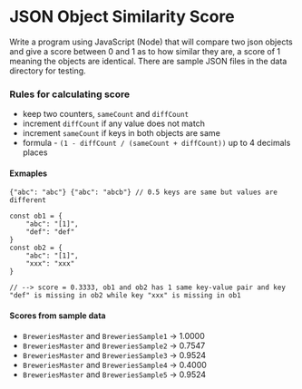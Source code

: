 # JSON Object Similarity Score

Write a program using JavaScript (Node) that will compare two json objects and give a score between 0 and 1 as to how similar they are, a score of 1 meaning the objects are identical. There are sample JSON files in the data directory for testing.

### Rules for calculating score
- keep two counters, `sameCount` and `diffCount`
- increment `diffCount` if any value does not match
- increment `sameCount` if keys in both objects are same
- formula - ```(1 - diffCount / (sameCount + diffCount))``` up to 4 decimals places
#### Exmaples 
```
{"abc": "abc"} {"abc": "abcb"} // 0.5 keys are same but values are different
```
```
const ob1 = {
    "abc": "[1]",
    "def": "def"
}
const ob2 = {
    "abc": "[1]",
    "xxx": "xxx"
}

// --> score = 0.3333, ob1 and ob2 has 1 same key-value pair and key "def" is missing in ob2 while key "xxx" is missing in ob1 
```
#### Scores from sample data
 - `BreweriesMaster` and `BreweriesSample1` -> 1.0000
 - `BreweriesMaster` and `BreweriesSample2` -> 0.7547
 - `BreweriesMaster` and `BreweriesSample3` -> 0.9524
 - `BreweriesMaster` and `BreweriesSample4` -> 0.4000
 - `BreweriesMaster` and `BreweriesSample5` -> 0.9524